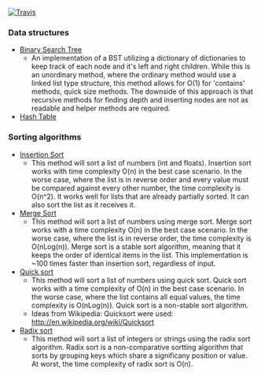 [![Travis](https://travis-ci.org/bm5w/second_dataS.svg?branch=master)](https://travis-ci.org/bm5w/second_dataS.svg?branch=master)




### Data structures 

- [Binary Search Tree](https://github.com/bm5w/second_dataS/blob/master/bst.py)
  - An implementation of a BST utilizing a dictionary of dictionaries to keep track of each node and it's left and right children. While this is an unordinary method, where the ordinary method would use a linked list type structure, this method allows for O(1) for 'contains' methods, quick size methods. The downside of this approach is that recursive methods for finding depth and inserting nodes are not as readable and helper methods are required.
- [Hash Table](https://github.com/bm5w/second_dataS/blob/master/hash.py)

### Sorting algorithms

- [Insertion Sort](https://github.com/bm5w/second_dataS/blob/master/insertion.py)
  - This method will sort a list of numbers (int and floats). Insertion sort works with time complexity O(n) in the best case scenario. In the worse case, where the list is in reverse order and every value must be compared against every other number, the time complexity is O(n^2). It works well for lists that are already partially sorted. It can also sort the list as it receives it.
- [Merge Sort](https://github.com/bm5w/second_dataS/blob/master/merge.py) 
  - This method will sort a list of numbers using merge sort. Merge sort works with a time complexity O(n) in the best case scenario. In the worse case, where the list is in reverse order, the time complexity is O(nLog(n)). Merge sort is a stable sort algorithm, meaning that it keeps the order of identical items in the list. This implementation is ~100 times faster than insertion sort, regardless of input.
- [Quick sort](https://github.com/bm5w/second_dataS/blob/master/quicksort.py)
  - This method will sort a list of numbers using quick sort. Quick sort works with a time complexity of O(n) in the best case scenario. In the worse case, where the list contains all equal values, the time complexity is O(nLog(n)). Quick sort is a non-stable sort algorithm.
  - Ideas from Wikipedia: Quicksort were used: http://en.wikipedia.org/wiki/Quicksort
- [Radix sort](https://github.com/bm5w/second_dataS/blob/master/radix.py)
  - This method will sort a list of integers or strings using the radix sort algorithm. Radix sort is a non-comparative sortting algorithm that sorts by grouping keys which share a significany position or value. At worst, the time complexity of radix sort is O(n).
